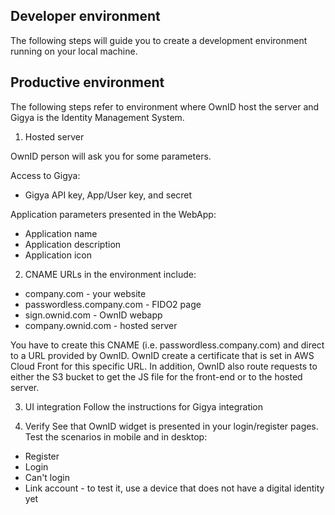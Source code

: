 
## Developer environment
The following steps will guide you to create a development environment running on your local machine.



## Productive environment
The following steps refer to environment where OwnID host the server and Gigya is the Identity Management System.

1. Hosted server

OwnID person will ask you for some parameters. 

Access to Gigya:
- Gigya API key, App/User key, and secret

Application parameters presented in the WebApp:
- Application name
- Application description
- Application icon

2. CNAME
URLs in the environment include:
* company.com - your website
* passwordless.company.com - FIDO2 page
* sign.ownid.com - OwnID webapp
* company.ownid.com - hosted server

You have to create this CNAME (i.e. passwordless.company.com) and direct to a URL provided by OwnID.
OwnID create a certificate that is set in AWS Cloud Front for this specific URL. In addition, OwnID also route requests to either the S3 bucket to get the JS file for the front-end or to the hosted server.

3. UI integration
Follow the instructions for Gigya integration 

4. Verify
See that OwnID widget is presented in your login/register pages.
Test the scenarios in mobile and in desktop:
* Register
* Login
* Can't login
* Link account - to test it, use a device that does not have a digital identity yet



